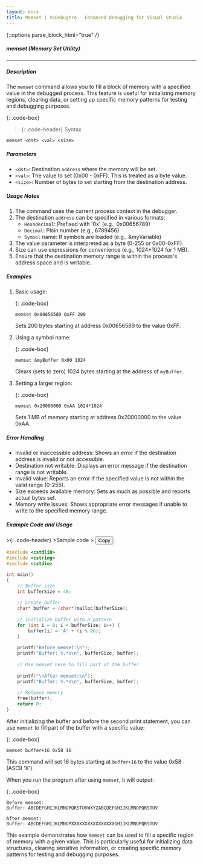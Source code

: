 ```yaml
---
layout: docs
title: Memset | VSDebugPro - Enhanced debugging for Visual Studio
---
```

{::options parse_block_html="true" /}

##### memset (Memory Set Utility)
---

##### Description
The `memset` command allows you to fill a block of memory with a specified value in the debugged process. This feature is useful for initializing memory regions, clearing data, or setting up specific memory patterns for testing and debugging purposes.

{: .code-box}
>{: .code-header}
>Syntax
```
memset <dst> <val> <size>
```

##### Parameters

- `<dst>`: Destination `address` where the memory will be set.
- `<val>`: The value to set (0x00 - 0xFF). This is treated as a byte value.
- `<size>`: Number of bytes to set starting from the destination address.

##### Usage Notes

1. The command uses the current process context in the debugger.
2. The destination `address` can be specified in various formats:
   - `Hexadecimal`: Prefixed with '0x' (e.g., 0x00656789)
   - `Decimal`: Plain number (e.g., 6789456)
   - `Symbol` name: If symbols are loaded (e.g., &myVariable)
3. The value parameter is interpreted as a byte (0-255 or 0x00-0xFF).
4. Size can use expressions for convenience (e.g., 1024*1024 for 1 MB).
5. Ensure that the destination memory range is within the process's address space and is writable.

##### Examples

1. Basic usage:

   {: .code-box}
   ```
   memset 0x00656589 0xFF 200
   ```
   Sets 200 bytes starting at address 0x00656589 to the value 0xFF.

2. Using a symbol name:

   {: .code-box}
   ```
   memset &myBuffer 0x00 1024
   ```
   Clears (sets to zero) 1024 bytes starting at the address of `myBuffer`.

3. Setting a larger region:

   {: .code-box}
   ```
   memset 0x20000000 0xAA 1024*1024
   ```
   Sets 1 MB of memory starting at address 0x20000000 to the value 0xAA.

##### Error Handling

- Invalid or inaccessible address: Shows an error if the destination address is invalid or not accessible.
- Destination not writable: Displays an error message if the destination range is not writable.
- Invalid value: Reports an error if the specified value is not within the valid range (0-255).
- Size exceeds available memory: Sets as much as possible and reports actual bytes set.
- Memory write issues: Shows appropriate error messages if unable to write to the specified memory range.

##### Example Code and Usage

<div class="code-box">
>{: .code-header}
>Sample code
> <button onclick="copyCode(this)" class="copy-button">Copy</button>

```cpp
#include <cstdlib>
#include <cstring>
#include <cstdio>

int main()
{
    // Buffer size
    int bufferSize = 48;
    
    // Create buffer
    char* buffer = (char*)malloc(bufferSize);
    
    // Initialize buffer with a pattern
    for (int i = 0; i < bufferSize; i++) {
        buffer[i] = 'A' + (i % 26);
    }
    
    printf("Before memset:\n");
    printf("Buffer: %.*s\n", bufferSize, buffer);
    
    // Use memset here to fill part of the buffer
    
    printf("\nAfter memset:\n");
    printf("Buffer: %.*s\n", bufferSize, buffer);
    
    // Release memory
    free(buffer);
    return 0;
}
```
</div>

After initializing the buffer and before the second print statement, you can use `memset` to fill part of the buffer with a specific value:

{: .code-box}
```
memset buffer+16 0x58 16
```

This command will set 16 bytes starting at `buffer+16` to the value 0x58 (ASCII 'X').

When you run the program after using `memset`, it will output:

{: .code-box}
```
Before memset:
Buffer: ABCDEFGHIJKLMNOPQRSTUVWXYZABCDEFGHIJKLMNOPQRSTUV

After memset:
Buffer: ABCDEFGHIJKLMNOPXXXXXXXXXXXXXXXXGHIJKLMNOPQRSTUV
```

This example demonstrates how `memset` can be used to fill a specific region of memory with a given value. This is particularly useful for initializing data structures, clearing sensitive information, or creating specific memory patterns for testing and debugging purposes.